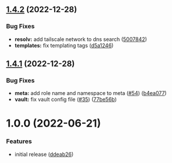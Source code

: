 ## [1.4.2](https://github.com/brucellino/ansible-role-consul/compare/v1.4.1...v1.4.2) (2022-12-28)


### Bug Fixes

* **resolv:** add tailscale network to dns search ([5007842](https://github.com/brucellino/ansible-role-consul/commit/5007842547df5512a8dd7c310245eb848a6f114e))
* **templates:** fix templating tags ([d5a1246](https://github.com/brucellino/ansible-role-consul/commit/d5a1246b9123a39b7b740a5c8338b5babd6acdd3))

## [1.4.1](https://github.com/brucellino/ansible-role-consul/compare/v1.4.0...v1.4.1) (2022-12-28)


### Bug Fixes

* **meta:** add role name and namespace to meta ([#54](https://github.com/brucellino/ansible-role-consul/issues/54)) ([b4ea077](https://github.com/brucellino/ansible-role-consul/commit/b4ea0779542af18a2cbc649e58185b521c4eaffa))
* **vault:** fix vault config file ([#35](https://github.com/brucellino/ansible-role-consul/issues/35)) ([77be56b](https://github.com/brucellino/ansible-role-consul/commit/77be56b2c4b85acf3e2c30d27836e53acdf8a899))

# 1.0.0 (2022-06-21)


### Features

* initial release ([ddeab26](https://github.com/brucellino/ansible-role-template/commit/ddeab264f8b4c34ed7a17bf84176e47bbb9acb7c))
